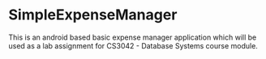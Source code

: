 # SimpleExpenseManager
This is an android based basic expense manager application which will be used as a lab assignment for CS3042 - Database Systems course module.
